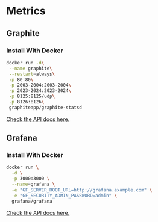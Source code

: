 Metrics
=======

Graphite
--------

### Install With Docker

```bash
docker run -d\
 --name graphite\
 --restart=always\
 -p 80:80\
 -p 2003-2004:2003-2004\
 -p 2023-2024:2023-2024\
 -p 8125:8125/udp\
 -p 8126:8126\
 graphiteapp/graphite-statsd
```

[Check the API docs here.](http://graphite-api.readthedocs.io/en/latest/api.html)

Grafana
-------

### Install With Docker

```bash
docker run \
  -d \
  -p 3000:3000 \
  --name=grafana \
  -e "GF_SERVER_ROOT_URL=http://grafana.example.com" \
  -e "GF_SECURITY_ADMIN_PASSWORD=admin" \
  grafana/grafana
```

[Check the API docs here.](http://docs.grafana.org/)
